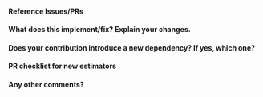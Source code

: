 <!--
Thanks for contributing a pull request! Please ensure you have taken a look at
the extension guidelines: https://github.com/alan-turing-institute/sktime/blob/master/CONTRIBUTING.md
-->

#### Reference Issues/PRs
<!--
Example: Fixes #1234. See also #3456.

Please use keywords (e.g., Fixes) to create link to the issues or pull requests
you resolved, so that they will automatically be closed when your pull request
is merged. See https://github.com/blog/1506-closing-issues-via-pull-requests
-->


#### What does this implement/fix? Explain your changes.
<!--
A clear and concise description of what you have implemented. 
-->

#### Does your contribution introduce a new dependency? If yes, which one? 

<!--
If your contribution does add a new dependency, we may suggest to initially develop your contribution in a separate
 companion package in https://github.com/sktime/ to keep external dependencies of the core sktime package to a minimum. 
-->


#### PR checklist for new estimators 
<!--
This is only relevant if you contribute new algorithm or estimator (classifiers, regressors, forecasters, etc
.). If so, please go through the checklist below. Otherwise please ignore check list.

- [ ] I have added unit tests and made sure they pass locally. 
- [ ] I have updated the existing example notebooks or provided a new one to showcase how my algorithm works.
- [ ] I have updated sktime's [estimator overview](https://github.com/alan-turing-institute/sktime/blob/master/ESTIMATOR_OVERVIEW.md) and I'm committed to maintain my contribution and provide bug fixes if necessary.
-->

#### Any other comments?
<!--
Please be aware that we are a loose team of volunteers so patience is necessary; assistance handling other issues is very welcome. We value all user contributions, no matter how minor they are. If we are slow to review, either the pull request needs some benchmarking, tinkering, convincing, etc. or more likely the reviewers are simply busy. In either case, we ask for your understanding during the review process.

Thanks for contributing!
-->
